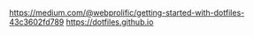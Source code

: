 https://medium.com/@webprolific/getting-started-with-dotfiles-43c3602fd789
https://dotfiles.github.io


